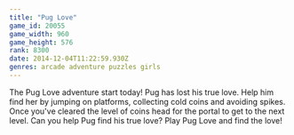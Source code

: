 ```yaml
---
title: "Pug Love"
game_id: 20055
game_width: 960
game_height: 576
rank: 8300
date: 2014-12-04T11:22:59.930Z
genres: arcade adventure puzzles girls
---
```

The Pug Love adventure start today! Pug has lost his true love. Help him find her by jumping on platforms, collecting cold coins and avoiding spikes. Once you've cleared the level of coins head for the portal to get to the next level. Can you help Pug find his true love? Play Pug Love and find the love!